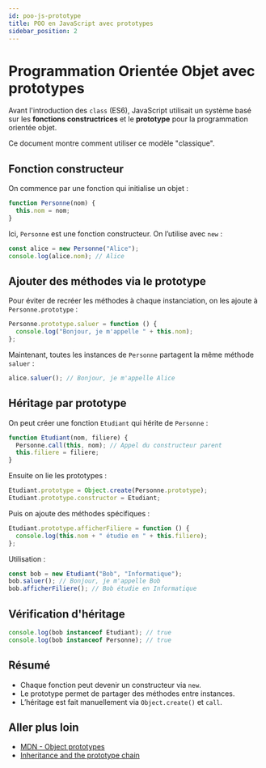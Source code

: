 ```yaml
---
id: poo-js-prototype
title: POO en JavaScript avec prototypes
sidebar_position: 2
---
```


# Programmation Orientée Objet avec prototypes

Avant l'introduction des `class` (ES6), JavaScript utilisait un système basé sur les **fonctions constructrices** et le **prototype** pour la programmation orientée objet.

Ce document montre comment utiliser ce modèle "classique".

## Fonction constructeur

On commence par une fonction qui initialise un objet :

```js
function Personne(nom) {
  this.nom = nom;
}
```

Ici, `Personne` est une fonction constructeur. On l’utilise avec `new` :

```js
const alice = new Personne("Alice");
console.log(alice.nom); // Alice
```

## Ajouter des méthodes via le prototype

Pour éviter de recréer les méthodes à chaque instanciation, on les ajoute à `Personne.prototype` :

```js
Personne.prototype.saluer = function () {
  console.log("Bonjour, je m'appelle " + this.nom);
};
```

Maintenant, toutes les instances de `Personne` partagent la même méthode `saluer` :

```js
alice.saluer(); // Bonjour, je m'appelle Alice
```

## Héritage par prototype

On peut créer une fonction `Etudiant` qui hérite de `Personne` :

```js
function Etudiant(nom, filiere) {
  Personne.call(this, nom); // Appel du constructeur parent
  this.filiere = filiere;
}
```

Ensuite on lie les prototypes :

```js
Etudiant.prototype = Object.create(Personne.prototype);
Etudiant.prototype.constructor = Etudiant;
```

Puis on ajoute des méthodes spécifiques :

```js
Etudiant.prototype.afficherFiliere = function () {
  console.log(this.nom + " étudie en " + this.filiere);
};
```

Utilisation :

```js
const bob = new Etudiant("Bob", "Informatique");
bob.saluer(); // Bonjour, je m'appelle Bob
bob.afficherFiliere(); // Bob étudie en Informatique
```

## Vérification d'héritage

```js
console.log(bob instanceof Etudiant); // true
console.log(bob instanceof Personne); // true
```


## Résumé

- Chaque fonction peut devenir un constructeur via `new`.
- Le prototype permet de partager des méthodes entre instances.
- L’héritage est fait manuellement via `Object.create()` et `call`.


## Aller plus loin

- [MDN - Object prototypes](https://developer.mozilla.org/fr/docs/Learn/JavaScript/Objects/Object_prototypes)
- [Inheritance and the prototype chain](https://developer.mozilla.org/en-US/docs/Web/JavaScript/Inheritance_and_the_prototype_chain)
